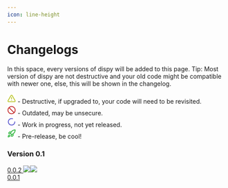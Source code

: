 ```yaml
---
icon: line-height
---
```


# Changelogs

In this space, every versions of dispy will be added to this page. Tip: Most version of dispy are not destructive and your old code might be compatible with newer one, else, this will be shown in the changelog.

<img src="../../.gitbook/assets/triangle-alert.png" alt="" data-size="line"> - Destructive, if upgraded to, your code will need to be revisited.\
<img src="../../.gitbook/assets/ban.png" alt="" data-size="line"> - Outdated, may be unsecure.\
<img src="../../.gitbook/assets/loader-circle.png" alt="" data-size="line"> - Work in progress, not yet released.\
<img src="../../.gitbook/assets/rocket.png" alt="" data-size="line"> - Pre-release, be cool!&#x20;

### Version 0.1

[0.0.2 ](0.0.2.md)![](../../.gitbook/assets/up\_triangle-alert.png)![](../../.gitbook/assets/up\_loader-circle.png)\
[0.0.1](0.0.1.md)
